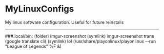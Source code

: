 # MyLinuxConfigs
My linux software configuration. Useful for future reinstalls

---

###.local/bin:
(folder) imgur-screenshot
(symlink) imgur-screenshot
trans (google translate cli)
(symlink)
lol (/usr/share/playonlinux/playonlinux --run "League of Legends" %F &)

